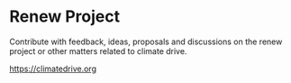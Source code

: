 # Renew Project

Contribute with feedback, ideas, proposals and discussions on the renew project or other matters related to climate drive.

https://climatedrive.org
